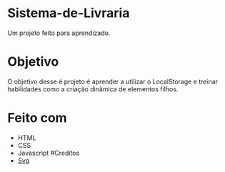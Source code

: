 # Sistema-de-Livraria
Um projeto feito para aprendizado.
# Objetivo
O objetivo desse é projeto é aprender a utilizar o LocalStorage e treinar habilidades como a criação dinâmica de elementos filhos.
# Feito com
- HTML
- CSS
- Javascript
#Creditos
- [Svg](https://storyset.com/people)
